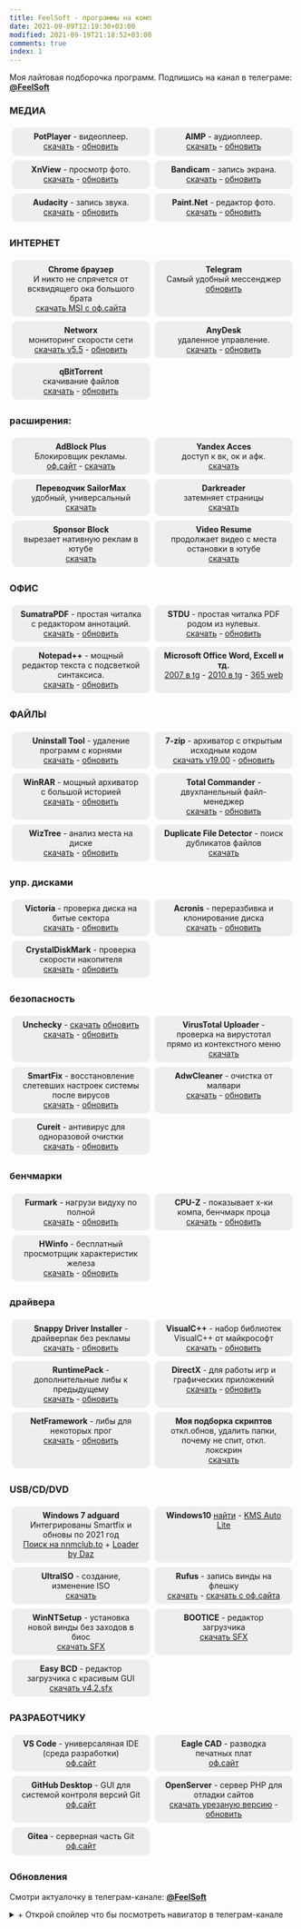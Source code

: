 ```yaml
---
title: FeelSoft - программы на комп
date: 2021-09-09T12:19:30+03:00
modified: 2021-09-19T21:18:52+03:00
comments: true
index: 1
---
```


Моя лайтовая подборочка программ. Подпишись на канал в телеграме: [**@FeelSoft**](https://t.me/s/FeelSoft)

<style>
.drid {
	overflow: hidden; 
	flex-wrap: wrap;
	}
.grid ul {  
	//display: table;
	//flex-wrap: wrap;
	display: flex;
	flex-flow: row wrap;
	padding: 0;
	}
.grid li {
	text-align:center;
	float: left;
	box-sizing: border-box;
	width: calc(50% - 8px);
	padding: 7px 10px;
	background: #eee;
	margin: 4px; 
	list-style-type: none;
	min-height: 50px;
	//height: 5em;
	padding-left: 15px;
	padding-right: 15px;
	border-radius: 10px;
	}
</style>

<div class="grid" markdown="1">


### **МЕДИА**

- **PotPlayer** - видеоплеер.  
[скачать](#) -
[обновить](#)
- **AIMP** - аудиоплеер.  
[скачать](#) -
[обновить](#)
- **XnView** - просмотр фото.  
[скачать](#) -
[обновить](#)
- **Bandicam** - запись экрана.  
[скачать](#) -
[обновить](#)
- **Audacity** - запись звука.  
[скачать](#) -
[обновить](#)
- **Paint.Net** - редактор фото.  
[скачать](#) -
[обновить](#)


### **ИНТЕРНЕТ**
- **Chrome браузер**<br>И никто не спрячется от всквидящего ока большого брата<br>
  [скачать MSI с оф.сайта](#)
- **Telegram**<br>Самый удобный мессенджер<br>
  [обновить](#)
- **Networx**<br>мониторинг скорости сети<br>
  [скачать v5.5](#) -
  [обновить](#)
- **AnyDesk**<br>удаленное управление.<br>
  [скачать](#) -
  [обновить](#)
- **qBitTorrent**<br>скачивание файлов<br>
  [скачать](#) -
  [обновить](#)

### **расширения:** 
- **AdBlock Plus**<br>Блокировщик рекламы.<br>
  [оф.сайт](#) -
  [скачать](#)
- **Yandex Acces**<br>доступ к вк, ок и афк.<br>
  [скачать](#)
- **Переводчик SailorMax**<br>удобный, универсальный<br>
  [скачать](#)
- **Darkreader**<br>затемняет страницы<br>
  [скачать](#)
- **Sponsor Block**<br>вырезает нативную реклам в ютубе<br>
  [скачать](#)
- **Video Resume**<br>продолжает видео с места остановки в ютубе<br>
  [скачать](#)

### **ОФИС**
- **SumatraPDF** - простая читалка с редактором аннотаций.  
  [скачать](#) -
  [обновить](#)
- **STDU** - простая читалка PDF родом из нулевых.  
  [скачать](#) -
  [обновить](#)
- **Notepad++** - мощный редактор текста с подсветкой синтаксиса.     
  [скачать](#) - 
  [обновить](https://notepad-plus-plus.org/downloads/)
- **Microsoft Office Word, Excell и тд.**  
  [2007 в tg](#) -
  [2010 в tg](#) -
  [365 web](#)


### **ФАЙЛЫ**
- **Uninstall Tool** - удаление программ с корнями  
[скачать](#) -
[обновить](#)
- **7-zip** - архиватор с открытым исходным кодом  
[скачать v19.00](#) -
[обновить](#)
- **WinRAR** - мощный архиватор с большой историей  
[скачать](#) -
[обновить](#)
- **Total Commander** - двухпанельный файл-менеджер  
[скачать](#) -
[обновить](#)
- **WizTree** - анализ места на диске  
[скачать](#) -
[обновить](#)
- **Duplicate File Detector** - поиск дубликатов файлов  
[скачать](#)

### **упр. дисками**   
- **Victoria** - проверка диска на битые сектора  
[скачать](#) -
[обновить](#)
- **Acronis** - переразбивка и клонирование диска  
[скачать](#) -
[обновить](#)
- **CrystalDiskMark** - проверка скорости накопителя  
[скачать](#) -
[обновить](#)

### **безопасность** 
- **Unchecky** - [скачать](#) [обновить](#)  
[скачать](#) -
[обновить](#)
- **VirusTotal Uploader** - проверка на вирустотал прямо из контекстного меню  
[скачать](#)
- **SmartFix** - восстановление слетевших настроек системы после вирусов  
[скачать](#) -
[обновить](#)
- **AdwCleaner** - очистка от малвари  
[скачать](#) -
[обновить](#)
- **Cureit** - антивирус для одноразовой очистки  
[скачать](#) -
[обновить](#)

### **бенчмарки** 
- **Furmark** - нагрузи видуху по полной  
[скачать](#) -
[обновить](#)
- **CPU-Z** - показывает х-ки компа, бенчмарк проца  
[скачать](#) -
[обновить](#)
- **HWinfo** - бесплатный просмотрщик характеристик железа  
[скачать](#) -
[обновить](#)

### **драйвера** 
+ **Snappy Driver Installer** - драйверпак без рекламы  
  [скачать](#) -
  [обновить](#)
+ **VisualC++** - набор библиотек VisualC++ от майкрософт  
  [скачать](#) -
  [обновить](#)
+ **RuntimePack** - дополнительные либы к предыдущему  
  [скачать](#) -
  [обновить](#)
+ **DirectX** - для работы игр и графических приложений  
  [скачать](#) -
  [обновить](#)
+ **NetFramework** - либы для некоторых прог  
  [скачать](#) -
  [обновить](#)
+ **Моя подборка скриптов**<br>откл.обнов, удалить папки, почему не спит, откл. локскрин  
  [скачать](#)

### **USB/CD/DVD**
- **Windows 7 adguard**<br>Интегрированы Smartfix и обновы по 2021 год  
  [Поиск на nnmclub.to](#) +
  [Loader by Daz](#)
- **Windows10**
  [найти](#) - 
  [KMS Auto Lite](#) 
- **UltraISO** - создание, изменение ISO  
  [скачать](#)
- **Rufus** - запись винды на флешку  
  [скачать](#) -
  [скачать с оф.сайта](#)
- **WinNTSetup** - установка новой винды без заходов в биос  
  [скачать SFX](#)
- **BOOTICE** - редактор загрузчика  
  [скачать SFX](#)
- **Easy BCD** - редактор загрузчика с красивым GUI    
  [скачать v4.2.sfx](https://tlgur.com/d/4rqo5v7g)

### **РАЗРАБОТЧИКУ**
- **VS Code** - универсаляная IDE (среда разработки)    
[оф.сайт](#)
- **Eagle CAD** - разводка печатных плат  
[оф.сайт](#)
- **GitHub Desktop** - GUI для системой контроля версий Git  
[оф.сайт](#)
- **OpenServer** - сервер PHP для отладки сайтов  
[скачать урезаную версию](#) -
[обновить](#)
- **Gitea** - серверная часть Git
[оф.сайт](#)


</div>

### **Обновления**
Смотри актуалочку в телеграм-канале: <a href="https://t.me/s/FeelSoft"><b>@FeelSoft</b></a>

<details markdown="1"><summary markdown="0">+ Открой спойлер что бы посмотреть навигатор в телеграм-канале</summary>
<center><a style="font-size: 13px;" href="https://t.me/s/FeelSoftWin/125"><strong>t.me/FeelSoftWin</strong></a></center>  
<script async src="https://telegram.org/js/telegram-widget.js?15" data-telegram-post="FeelSoftWin/125" data-width="100%"></script>
</details>
